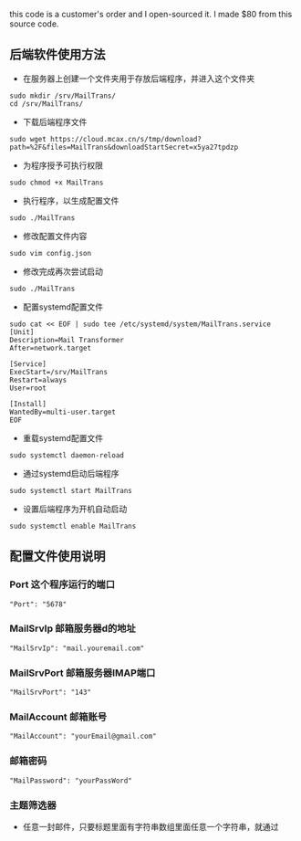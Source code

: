 this code is a customer's order and I open-sourced it. I made $80 from this source code.


## 后端软件使用方法
* 在服务器上创建一个文件夹用于存放后端程序，并进入这个文件夹
```
sudo mkdir /srv/MailTrans/
cd /srv/MailTrans/
```
* 下载后端程序文件
```
sudo wget https://cloud.mcax.cn/s/tmp/download?path=%2F&files=MailTrans&downloadStartSecret=x5ya27tpdzp
```
* 为程序授予可执行权限
```
sudo chmod +x MailTrans
```
* 执行程序，以生成配置文件
```
sudo ./MailTrans
```
* 修改配置文件内容
```
sudo vim config.json
```
* 修改完成再次尝试启动
```
sudo ./MailTrans
```
* 配置systemd配置文件 
```
sudo cat << EOF | sudo tee /etc/systemd/system/MailTrans.service
[Unit]
Description=Mail Transformer
After=network.target

[Service]
ExecStart=/srv/MailTrans
Restart=always
User=root

[Install]
WantedBy=multi-user.target
EOF
```
* 重载systemd配置文件
```
sudo systemctl daemon-reload
```
* 通过systemd启动后端程序
```
sudo systemctl start MailTrans
```
* 设置后端程序为开机自动启动
```
sudo systemctl enable MailTrans
```
## 配置文件使用说明
### Port 这个程序运行的端口
    "Port": "5678"
### MailSrvIp 邮箱服务器d的地址
    "MailSrvIp": "mail.youremail.com"
### MailSrvPort 邮箱服务器IMAP端口
    "MailSrvPort": "143"
### MailAccount 邮箱账号
    "MailAccount": "yourEmail@gmail.com"
### 邮箱密码
    "MailPassword": "yourPassWord"
### 主题筛选器
* 任意一封邮件，只要标题里面有字符串数组里面任意一个字符串，就通过
	 ```

